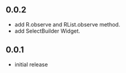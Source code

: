 ## 0.0.2
- add R<V>.observe and RList<V>.observe method.
- add SelectBuilder Widget.

## 0.0.1
- initial release